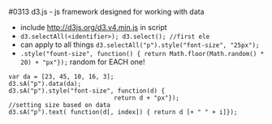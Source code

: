 #0313
d3.js - js framework designed for working with data
- include http://d3js.org/d3.v4.min.js in script
- `d3.selectAll(<identifier>); d3.select(); //first ele`
- can apply to all things `d3.selectAll("p").style("font-size", "25px");`
- `.style("fount-size", function() { return Math.floor(Math.random() * 20) + "px"});` random for EACH one!
```
var da = [23, 45, 10, 16, 3];
d3.sA("p").data(da);
d3.sA("p").style("font-size", function(d) { 
                             return d + "px"});
//setting size based on data
d3.sA("p").text( function(d[, index]) { return d [+ " " + i]});
```

